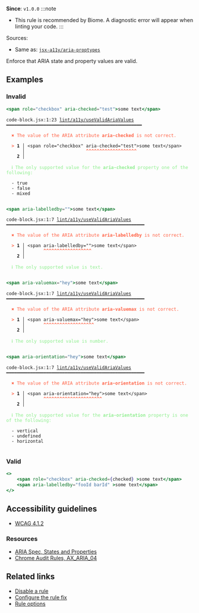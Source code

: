**Since**: `v1.0.0`
:::note
- This rule is recommended by Biome. A diagnostic error will appear when linting your code.
:::

Sources: 
- Same as: <a href="https://github.com/jsx-eslint/eslint-plugin-jsx-a11y/blob/main/docs/rules/aria-proptypes.md" target="_blank"><code>jsx-a11y/aria-proptypes</code></a>

Enforce that ARIA state and property values are valid.

## Examples

### Invalid

```jsx
<span role="checkbox" aria-checked="test">some text</span>
```

<pre class="language-text"><code class="language-text">code-block.jsx:1:23 <a href="https://biomejs.dev/linter/rules/use-valid-aria-values">lint/a11y/useValidAriaValues</a> ━━━━━━━━━━━━━━━━━━━━━━━━━━━━━━━━━━━━━━━━━━━━━━━━━━━

<strong><span style="color: Tomato;">  </span></strong><strong><span style="color: Tomato;">✖</span></strong> <span style="color: Tomato;">The value of the ARIA attribute </span><span style="color: Tomato;"><strong>aria-checked</strong></span><span style="color: Tomato;"> is not correct.</span>
  
<strong><span style="color: Tomato;">  </span></strong><strong><span style="color: Tomato;">&gt;</span></strong> <strong>1 │ </strong>&lt;span role=&quot;checkbox&quot; aria-checked=&quot;test&quot;&gt;some text&lt;/span&gt;
   <strong>   │ </strong>                      <strong><span style="color: Tomato;">^</span></strong><strong><span style="color: Tomato;">^</span></strong><strong><span style="color: Tomato;">^</span></strong><strong><span style="color: Tomato;">^</span></strong><strong><span style="color: Tomato;">^</span></strong><strong><span style="color: Tomato;">^</span></strong><strong><span style="color: Tomato;">^</span></strong><strong><span style="color: Tomato;">^</span></strong><strong><span style="color: Tomato;">^</span></strong><strong><span style="color: Tomato;">^</span></strong><strong><span style="color: Tomato;">^</span></strong><strong><span style="color: Tomato;">^</span></strong><strong><span style="color: Tomato;">^</span></strong><strong><span style="color: Tomato;">^</span></strong><strong><span style="color: Tomato;">^</span></strong><strong><span style="color: Tomato;">^</span></strong><strong><span style="color: Tomato;">^</span></strong><strong><span style="color: Tomato;">^</span></strong><strong><span style="color: Tomato;">^</span></strong>
    <strong>2 │ </strong>
  
<strong><span style="color: lightgreen;">  </span></strong><strong><span style="color: lightgreen;">ℹ</span></strong> <span style="color: lightgreen;">The only supported value for the </span><span style="color: lightgreen;"><strong>aria-checked</strong></span><span style="color: lightgreen;"> property one of the following:</span>
  
  - true
  - false
  - mixed
  
</code></pre>

```jsx
<span aria-labelledby="">some text</span>
```

<pre class="language-text"><code class="language-text">code-block.jsx:1:7 <a href="https://biomejs.dev/linter/rules/use-valid-aria-values">lint/a11y/useValidAriaValues</a> ━━━━━━━━━━━━━━━━━━━━━━━━━━━━━━━━━━━━━━━━━━━━━━━━━━━━

<strong><span style="color: Tomato;">  </span></strong><strong><span style="color: Tomato;">✖</span></strong> <span style="color: Tomato;">The value of the ARIA attribute </span><span style="color: Tomato;"><strong>aria-labelledby</strong></span><span style="color: Tomato;"> is not correct.</span>
  
<strong><span style="color: Tomato;">  </span></strong><strong><span style="color: Tomato;">&gt;</span></strong> <strong>1 │ </strong>&lt;span aria-labelledby=&quot;&quot;&gt;some text&lt;/span&gt;
   <strong>   │ </strong>      <strong><span style="color: Tomato;">^</span></strong><strong><span style="color: Tomato;">^</span></strong><strong><span style="color: Tomato;">^</span></strong><strong><span style="color: Tomato;">^</span></strong><strong><span style="color: Tomato;">^</span></strong><strong><span style="color: Tomato;">^</span></strong><strong><span style="color: Tomato;">^</span></strong><strong><span style="color: Tomato;">^</span></strong><strong><span style="color: Tomato;">^</span></strong><strong><span style="color: Tomato;">^</span></strong><strong><span style="color: Tomato;">^</span></strong><strong><span style="color: Tomato;">^</span></strong><strong><span style="color: Tomato;">^</span></strong><strong><span style="color: Tomato;">^</span></strong><strong><span style="color: Tomato;">^</span></strong><strong><span style="color: Tomato;">^</span></strong><strong><span style="color: Tomato;">^</span></strong><strong><span style="color: Tomato;">^</span></strong>
    <strong>2 │ </strong>
  
<strong><span style="color: lightgreen;">  </span></strong><strong><span style="color: lightgreen;">ℹ</span></strong> <span style="color: lightgreen;">The only supported value is text.</span>
  
</code></pre>

```jsx
<span aria-valuemax="hey">some text</span>
```

<pre class="language-text"><code class="language-text">code-block.jsx:1:7 <a href="https://biomejs.dev/linter/rules/use-valid-aria-values">lint/a11y/useValidAriaValues</a> ━━━━━━━━━━━━━━━━━━━━━━━━━━━━━━━━━━━━━━━━━━━━━━━━━━━━

<strong><span style="color: Tomato;">  </span></strong><strong><span style="color: Tomato;">✖</span></strong> <span style="color: Tomato;">The value of the ARIA attribute </span><span style="color: Tomato;"><strong>aria-valuemax</strong></span><span style="color: Tomato;"> is not correct.</span>
  
<strong><span style="color: Tomato;">  </span></strong><strong><span style="color: Tomato;">&gt;</span></strong> <strong>1 │ </strong>&lt;span aria-valuemax=&quot;hey&quot;&gt;some text&lt;/span&gt;
   <strong>   │ </strong>      <strong><span style="color: Tomato;">^</span></strong><strong><span style="color: Tomato;">^</span></strong><strong><span style="color: Tomato;">^</span></strong><strong><span style="color: Tomato;">^</span></strong><strong><span style="color: Tomato;">^</span></strong><strong><span style="color: Tomato;">^</span></strong><strong><span style="color: Tomato;">^</span></strong><strong><span style="color: Tomato;">^</span></strong><strong><span style="color: Tomato;">^</span></strong><strong><span style="color: Tomato;">^</span></strong><strong><span style="color: Tomato;">^</span></strong><strong><span style="color: Tomato;">^</span></strong><strong><span style="color: Tomato;">^</span></strong><strong><span style="color: Tomato;">^</span></strong><strong><span style="color: Tomato;">^</span></strong><strong><span style="color: Tomato;">^</span></strong><strong><span style="color: Tomato;">^</span></strong><strong><span style="color: Tomato;">^</span></strong><strong><span style="color: Tomato;">^</span></strong>
    <strong>2 │ </strong>
  
<strong><span style="color: lightgreen;">  </span></strong><strong><span style="color: lightgreen;">ℹ</span></strong> <span style="color: lightgreen;">The only supported value is number.</span>
  
</code></pre>

```jsx
<span aria-orientation="hey">some text</span>
```

<pre class="language-text"><code class="language-text">code-block.jsx:1:7 <a href="https://biomejs.dev/linter/rules/use-valid-aria-values">lint/a11y/useValidAriaValues</a> ━━━━━━━━━━━━━━━━━━━━━━━━━━━━━━━━━━━━━━━━━━━━━━━━━━━━

<strong><span style="color: Tomato;">  </span></strong><strong><span style="color: Tomato;">✖</span></strong> <span style="color: Tomato;">The value of the ARIA attribute </span><span style="color: Tomato;"><strong>aria-orientation</strong></span><span style="color: Tomato;"> is not correct.</span>
  
<strong><span style="color: Tomato;">  </span></strong><strong><span style="color: Tomato;">&gt;</span></strong> <strong>1 │ </strong>&lt;span aria-orientation=&quot;hey&quot;&gt;some text&lt;/span&gt;
   <strong>   │ </strong>      <strong><span style="color: Tomato;">^</span></strong><strong><span style="color: Tomato;">^</span></strong><strong><span style="color: Tomato;">^</span></strong><strong><span style="color: Tomato;">^</span></strong><strong><span style="color: Tomato;">^</span></strong><strong><span style="color: Tomato;">^</span></strong><strong><span style="color: Tomato;">^</span></strong><strong><span style="color: Tomato;">^</span></strong><strong><span style="color: Tomato;">^</span></strong><strong><span style="color: Tomato;">^</span></strong><strong><span style="color: Tomato;">^</span></strong><strong><span style="color: Tomato;">^</span></strong><strong><span style="color: Tomato;">^</span></strong><strong><span style="color: Tomato;">^</span></strong><strong><span style="color: Tomato;">^</span></strong><strong><span style="color: Tomato;">^</span></strong><strong><span style="color: Tomato;">^</span></strong><strong><span style="color: Tomato;">^</span></strong><strong><span style="color: Tomato;">^</span></strong><strong><span style="color: Tomato;">^</span></strong><strong><span style="color: Tomato;">^</span></strong><strong><span style="color: Tomato;">^</span></strong>
    <strong>2 │ </strong>
  
<strong><span style="color: lightgreen;">  </span></strong><strong><span style="color: lightgreen;">ℹ</span></strong> <span style="color: lightgreen;">The only supported value for the </span><span style="color: lightgreen;"><strong>aria-orientation</strong></span><span style="color: lightgreen;"> property is one of the following:</span>
  
  - vertical
  - undefined
  - horizontal
  
</code></pre>

### Valid

```jsx
<>
    <span role="checkbox" aria-checked={checked} >some text</span>
    <span aria-labelledby="fooId barId" >some text</span>
</>
```

## Accessibility guidelines

- [WCAG 4.1.2](https://www.w3.org/WAI/WCAG21/Understanding/name-role-value)

### Resources

- [ARIA Spec, States and Properties](https://www.w3.org/TR/wai-aria/#states_and_properties)
- [Chrome Audit Rules, AX_ARIA_04](https://github.com/GoogleChrome/accessibility-developer-tools/wiki/Audit-Rules#ax_aria_04)

## Related links

- [Disable a rule](/linter/#disable-a-lint-rule)
- [Configure the rule fix](/linter#configure-the-rule-fix)
- [Rule options](/linter/#rule-options)
